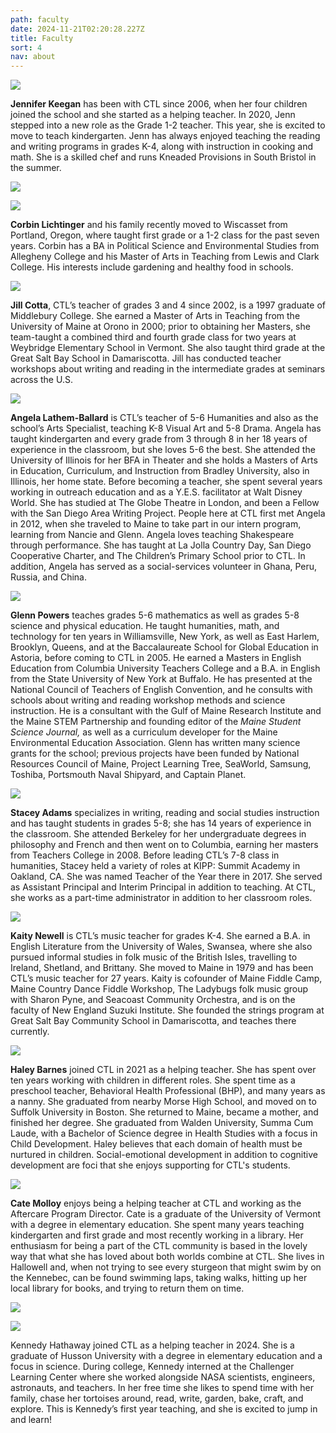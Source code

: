 ```yaml
---
path: faculty
date: 2024-11-21T02:20:28.227Z
title: Faculty
sort: 4
nav: about
---
```

![](https://res.cloudinary.com/center-for-teaching-learning/image/upload/v1663681672/Jenn_3_sdbm31.png)

**Jennifer Keegan** has been with CTL since 2006, when her four children joined the school and she started as a helping teacher. In 2020, Jenn stepped into a new role as the Grade 1-2 teacher. This year, she is excited to move to teach kindergarten. Jenn has always enjoyed teaching the reading and writing programs in grades K-4, along with instruction in cooking and math. She is a skilled chef and runs Kneaded Provisions in South Bristol in the summer.

![](https://res.cloudinary.com/center-for-teaching-learning/image/upload/v1732127808/11250-CTL_240925-1_woaoxk.jpg)

![](https://res.cloudinary.com/center-for-teaching-learning/image/upload/c_scale,h_1800/v1732132917/11252-CTL_240925_rjxk96.jpg)

**Corbin Lichtinger** and his family recently moved to Wiscasset from Portland, Oregon, where taught first grade or a 1-2 class for the past seven years. Corbin has a BA in Political Science and Environmental Studies from Allegheny College and his Master of Arts in Teaching from Lewis and Clark College. His interests include gardening and healthy food in schools. 

![](https://res.cloudinary.com/center-for-teaching-learning/image/upload/v1665868364/faculty%20and%20staff%20photos/Jill.faculty_elq3dt.jpg)

**Jill Cotta**, CTL’s teacher of grades 3 and 4 since 2002, is a 1997 graduate of Middlebury College. She earned a Master of Arts in Teaching from the University of Maine at Orono in 2000; prior to obtaining her Masters, she team-taught a combined third and fourth grade class for two years at Weybridge Elementary School in Vermont. She also taught third grade at the Great Salt Bay School in Damariscotta. Jill has conducted teacher workshops about writing and reading in the intermediate grades at seminars across the U.S.

![](https://res.cloudinary.com/center-for-teaching-learning/image/upload/v1665867926/faculty%20and%20staff%20photos/angela.faculty_ikpbgv.jpg)

**Angela Lathem-Ballard** is CTL’s teacher of 5-6 Humanities and also as the school’s Arts Specialist, teaching K-8 Visual Art and 5-8 Drama. Angela has taught kindergarten and every grade from 3 through 8 in her 18 years of experience in the classroom, but she loves 5-6 the best. She attended the University of Illinois for her BFA in Theater and she holds a Masters of Arts in Education, Curriculum, and Instruction from Bradley University, also in Illinois, her home state. Before becoming a teacher, she spent several years working in outreach education and as a Y.E.S. facilitator at Walt Disney World. She has studied at The Globe Theatre in London, and been a Fellow with the San Diego Area Writing Project. People here at CTL first met Angela in 2012, when she traveled to Maine to take part in our intern program, learning from Nancie and Glenn. Angela loves teaching Shakespeare through performance. She has taught at La Jolla Country Day, San Diego Cooperative Charter, and The Children’s Primary School prior to CTL. In addition, Angela has served as a social-services volunteer in Ghana, Peru, Russia, and China. 

![](https://res.cloudinary.com/center-for-teaching-learning/image/upload/v1694631857/Glenn_1_s2dias.jpg)

**Glenn Powers** teaches grades 5-6 mathematics as well as grades 5-8 science and physical education. He taught humanities, math, and technology for ten years in Williamsville, New York, as well as East Harlem, Brooklyn, Queens, and at the Baccalaureate School for Global Education in Astoria, before coming to CTL in 2005. He earned a Masters in English Education from Columbia University Teachers College and a B.A. in English from the State University of New York at Buffalo. He has presented at the National Council of Teachers of English Convention, and he consults with schools about writing and reading workshop methods and science instruction. He is a consultant with the Gulf of Maine Research Institute and the Maine STEM Partnership and founding editor of the *Maine Student Science Journal,* as well as a curriculum developer for the Maine Environmental Education Association. Glenn has written many science grants for the school; previous projects have been funded by National Resources Council of Maine, Project Learning Tree, SeaWorld, Samsung, Toshiba, Portsmouth Naval Shipyard, and Captain Planet. 

![](https://res.cloudinary.com/center-for-teaching-learning/image/upload/v1665867927/faculty%20and%20staff%20photos/stacy.faculty_nctjda.jpg)

**Stacey Adams** specializes in writing, reading and social studies instruction and has taught students in grades 5-8; she has 14 years of experience in the classroom. She attended Berkeley for her undergraduate degrees in philosophy and French and then went on to Columbia, earning her masters from Teachers College in 2008. Before leading CTL’s 7-8 class in humanities, Stacey held a variety of roles at KIPP: Summit Academy in Oakland, CA. She was named Teacher of the Year there in 2017. She served as Assistant Principal and Interim Principal in addition to teaching. At CTL, she works as a part-time administrator in addition to her classroom roles. 

![](https://res.cloudinary.com/center-for-teaching-learning/image/upload/v1663681672/Kate_3_s0o62m.png)

**Kaity Newell** is CTL’s music teacher for grades K-4. She earned a B.A. in English Literature from the University of Wales, Swansea, where she also pursued informal studies in folk music of the British Isles, travelling to Ireland, Shetland, and Brittany. She moved to Maine in 1979 and has been CTL’s music teacher for 27 years. Kaity is cofounder of Maine Fiddle Camp, Maine Country Dance Fiddle Workshop, The Ladybugs folk music group with Sharon Pyne, and Seacoast Community Orchestra, and is on the faculty of New England Suzuki Institute. She founded the strings program at Great Salt Bay Community School in Damariscotta, and teaches there currently.

![](https://res.cloudinary.com/center-for-teaching-learning/image/upload/v1669912457/faculty%20and%20staff%20photos/Haley_2021_ipw4lr.jpg)

**Haley Barnes** joined CTL in 2021 as a helping teacher. She has spent over ten years working with children in different roles. She spent time as a preschool teacher, Behavioral Health Professional (BHP), and many years as a nanny. She graduated from nearby Morse High School, and moved on to Suffolk University in Boston. She returned to Maine, became a mother, and finished her degree. She graduated from Walden University, Summa Cum Laude, with a Bachelor of Science degree in Health Studies with a focus in Child Development. Haley believes that each domain of health must be nurtured in children. Social-emotional development in addition to cognitive development are foci that she enjoys supporting for CTL's students.

![](https://res.cloudinary.com/center-for-teaching-learning/image/upload/v1665867926/faculty%20and%20staff%20photos/kate.faculty_t2lbyj.jpg)

**Cate Molloy** enjoys being a helping teacher at CTL and working as the Aftercare Program Director. Cate is a graduate of the University of Vermont with a degree in elementary education. She spent many years teaching kindergarten and first grade and most recently working in a library. Her enthusiasm for being a part of the CTL community is based in the lovely way that what she has loved about both worlds combine at CTL. She lives in Hallowell and, when not trying to see every sturgeon that might swim by on the Kennebec, can be found swimming laps, taking walks, hitting up her local library for books, and trying to return them on time.

![](https://res.cloudinary.com/center-for-teaching-learning/image/upload/v1732132914/10755-CTL_240925_llemax.jpg)

![](https://res.cloudinary.com/center-for-teaching-learning/image/upload/v1732128119/10752-CTL_240925-1_dwvgho.jpg)

Kennedy Hathaway joined CTL as a helping teacher in 2024. She is a graduate of Husson University with a degree in elementary education and a focus in science. During college, Kennedy interned at the Challenger Learning Center where she worked alongside NASA scientists, engineers, astronauts, and teachers. In her free time she likes to spend time with her family, chase her tortoises around, read, write, garden, bake, craft, and explore. This is Kennedy’s first year teaching, and she is excited to jump in and learn!